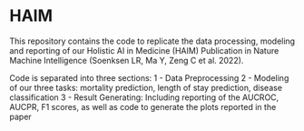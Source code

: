 # HAIM
This repository contains the code to replicate the data processing, modeling and reporting of our Holistic AI in Medicine (HAIM) Publication in Nature Machine Intelligence (Soenksen LR, Ma Y, Zeng C et al. 2022). 


Code is separated into three sections: 
1 - Data Preprocessing
2 - Modeling of our three tasks: mortality prediction, length of stay prediction, disease classification
3 - Result Generating: Including reporting of the AUCROC, AUCPR, F1 scores, as well as code to generate the plots reported in the paper